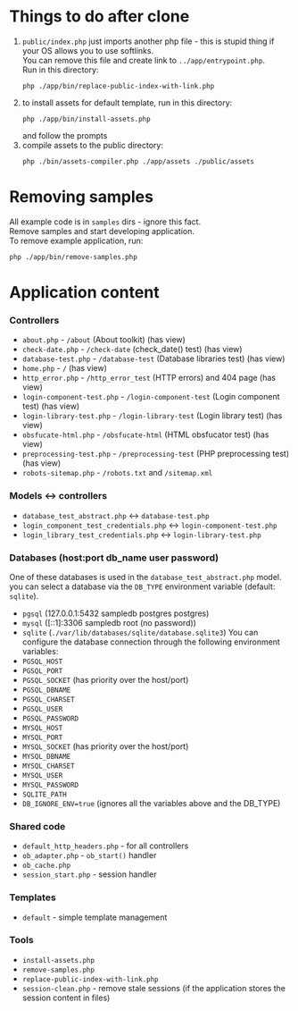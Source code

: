 # Things to do after clone
1) `public/index.php` just imports another php file - this is stupid thing if your OS allows you to use softlinks.  
	You can remove this file and create link to `../app/entrypoint.php`.  
	Run in this directory:  
	```
	php ./app/bin/replace-public-index-with-link.php
	```
2) to install assets for default template, run in this directory:  
	```
	php ./app/bin/install-assets.php
	```
	and follow the prompts
3) compile assets to the public directory:  
	```
	php ./bin/assets-compiler.php ./app/assets ./public/assets
	```

# Removing samples
All example code is in `samples` dirs - ignore this fact.  
Remove samples and start developing application.  
To remove example application, run:  
```
php ./app/bin/remove-samples.php
```


# Application content

### Controllers
* `about.php` - `/about` (About toolkit) (has view)
* `check-date.php` - `/check-date` (check_date() test) (has view)
* `database-test.php` - `/database-test` (Database libraries test) (has view)
* `home.php` - `/` (has view)
* `http_error.php` - `/http_error_test` (HTTP errors) and 404 page (has view)
* `login-component-test.php` - `/login-component-test` (Login component test) (has view)
* `login-library-test.php` - `/login-library-test` (Login library test) (has view)
* `obsfucate-html.php` - `/obsfucate-html` (HTML obsfucator test) (has view)
* `preprocessing-test.php` - `/preprocessing-test` (PHP preprocessing test) (has view)
* `robots-sitemap.php` - `/robots.txt` and `/sitemap.xml`

### Models <-> controllers
* `database_test_abstract.php` <-> `database-test.php`
* `login_component_test_credentials.php` <-> `login-component-test.php`
* `login_library_test_credentials.php` <-> `login-library-test.php`

### Databases (host:port db_name user password)
One of these databases is used in the `database_test_abstract.php` model.  
you can select a database via the `DB_TYPE` environment variable (default: `sqlite`).
* `pgsql` (127.0.0.1:5432 sampledb postgres postgres)
* `mysql` ([::1]:3306 sampledb root (no password))
* `sqlite` (`./var/lib/databases/sqlite/database.sqlite3`)
You can configure the database connection through the following environment variables:
* `PGSQL_HOST`
* `PGSQL_PORT`
* `PGSQL_SOCKET` (has priority over the host/port)
* `PGSQL_DBNAME`
* `PGSQL_CHARSET`
* `PGSQL_USER`
* `PGSQL_PASSWORD`
* `MYSQL_HOST`
* `MYSQL_PORT`
* `MYSQL_SOCKET` (has priority over the host/port)
* `MYSQL_DBNAME`
* `MYSQL_CHARSET`
* `MYSQL_USER`
* `MYSQL_PASSWORD`
* `SQLITE_PATH`
* `DB_IGNORE_ENV=true` (ignores all the variables above and the DB_TYPE)

### Shared code
* `default_http_headers.php` - for all controllers
* `ob_adapter.php` - `ob_start()` handler
* `ob_cache.php`
* `session_start.php` - session handler

### Templates
* `default` - simple template management

### Tools
* `install-assets.php`
* `remove-samples.php`
* `replace-public-index-with-link.php`
* `session-clean.php` - remove stale sessions (if the application stores the session content in files)
